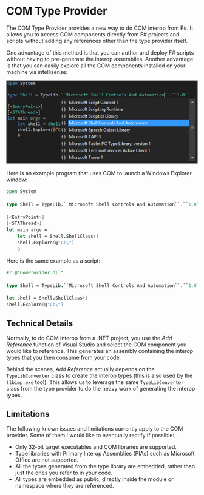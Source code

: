 # COM Type Provider

The COM Type Provider provides a new way to do COM interop from F#. It allows you to access COM components directly from F# projects and scripts without adding any references other than the type provider itself.

One advantage of this method is that you can author and deploy F# scripts without having to pre-generate the interop assemblies. Another advantage is that you can easily explore all the COM components installed on your machine via intellisense:

![Visual Studio Intellisense Example](sample-dark.png)

Here is an example program that uses COM to launch a Windows Explorer window:

``` fsharp
open System

type Shell = TypeLib.``Microsoft Shell Controls And Automation``.``1.0``

[<EntryPoint>]
[<STAThread>]
let main argv =
    let shell = Shell.ShellClass()
    shell.Explore(@"C:\")
    0
```

Here is the same example as a script:

``` fsharp
#r @"ComProvider.dll"

type Shell = TypeLib.``Microsoft Shell Controls And Automation``.``1.0``

let shell = Shell.ShellClass()
shell.Explore(@"C:\")
```

## Technical Details

Normally, to do COM interop from a .NET project, you use the _Add Reference_ function of Visual Studio and select the COM component you would like to reference. This generates an assembly containing the interop types that you then consume from your code.

Behind the scenes, _Add Reference_ actually depends on the `TypeLibConverter` class to create the interop types (this is also used by the `tlbimp.exe` tool). This allows us to leverage the same `TypeLibConverter` class from the type provider to do the heavy work of generating the interop types.

## Limitations

The following known issues and limitations currently apply to the COM provider. Some of them I would like to eventually rectify if possible:

* Only 32-bit target executables and COM libraries are supported.
* Type libraries with Primary Interop Assemblies (PIAs) such as Microsoft Office are not supported.
* All the types generated from the type library are embedded, rather than just the ones you refer to in your code.
* All types are embedded as public, directly inside the module or namespace where they are referenced.

